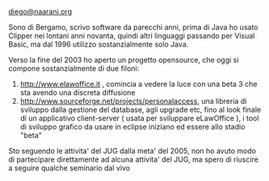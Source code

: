 diego@naarani.org

Sono di Bergamo, scrivo software da parecchi anni, prima di Java ho usato Clipper nei lontani anni novanta, quindi altri linguaggi passando per Visual Basic, ma dal 1996 utilizzo sostanzialmente solo Java.

Verso la fine del 2003 ho aperto un progetto opensource, che oggi si compone sostanzialmente di due filoni:
1) http://www.elawoffice.it , comincia a vedere la luce con una beta 3 che sta avendo una discreta diffusione
2) http://www.sourceforge.net/projects/personalaccess, una libreria di sviluppo dalla gestione del database, agli upgrade etc, fino al look finale di un applicativo client-server ( usata per sviluppare eLawOffice ), i tool di sviluppo grafico da usare in eclipse iniziano ed essere allo stadio "beta"


Sto seguendo le attivita' del JUG dalla meta' del 2005, non ho avuto modo di partecipare direttamente ad alcuna attivita' del JUG, ma spero di riuscire a seguire qualche seminario dal vivo
